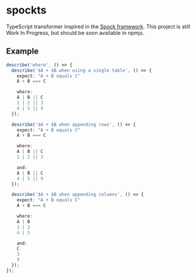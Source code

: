 # spockts
TypeScript transformer inspired in the [Spock framework](https://spockframework.org/).
This project is still Work In Progress, but should be soon available in npmjs.

## Example
```typescript
describe('where', () => {
  describe('$A + $B when using a single table', () => {
    expect: "A + B equals C"
    A + B === C

    where:
    A | B || C
    1 | 2 || 3
    4 | 5 || 9
  });

  describe('$A + $B when appending rows', () => {
    expect: "A + B equals C"
    A + B === C

    where:
    A | B || C
    1 | 2 || 3

    and:
    A | B || C
    4 | 5 || 9
  });

  describe('$A + $B when appending columns', () => {
    expect: "A + B equals C"
    A + B === C

    where:
    A | B
    1 | 2
    4 | 5

    and:
    C
    3
    9
  });
});
```
